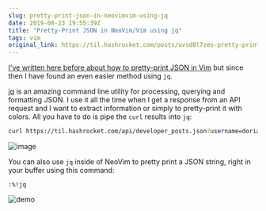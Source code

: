 ```yaml
---
slug: pretty-print-json-in-neovimvim-using-jq
date: 2019-08-23 19:55:39Z
title: "Pretty-Print JSON in NeoVim/Vim using jq"
tags: vim
original_link: https://til.hashrocket.com/posts/uvsd8l7zes-pretty-print-json-in-neovimvim-using-jq
---
```



[I've written here before about how to pretty-print JSON in Vim](https://til.hashrocket.com/posts/5b4ce2484e-pretty-print-jsonhtml-in-vim) but since then I have found an even easier method using `jq`.

[jq](https://github.com/stedolan/jq) is an amazing command line utility for processing, querying and formatting JSON. I use it all the time when I get a response from an API request and I want to extract information or simply to pretty-print it with colors. All you have to do is pipe the `curl` results into `jq`:

```bash
curl https://til.hashrocket.com/api/developer_posts.json?username=doriankarter | jq
```

![image](https://i.imgur.com/9xqeccN.png)

You can also use `jq` inside of NeoVim to pretty print a JSON string, right in your buffer using this command:

```
:%!jq
```

![demo](https://i.imgur.com/DrdAbWV.gif)
